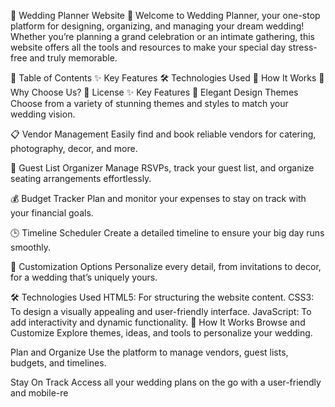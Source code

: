 💍 Wedding Planner Website 💐
Welcome to Wedding Planner, your one-stop platform for designing, organizing, and managing your dream wedding! Whether you’re planning a grand celebration or an intimate gathering, this website offers all the tools and resources to make your special day stress-free and truly memorable.

📖 Table of Contents
✨ Key Features
🛠️ Technologies Used
🚀 How It Works
🎯 Why Choose Us?
📄 License
✨ Key Features
🌸 Elegant Design Themes
Choose from a variety of stunning themes and styles to match your wedding vision.

📋 Vendor Management
Easily find and book reliable vendors for catering, photography, decor, and more.

📝 Guest List Organizer
Manage RSVPs, track your guest list, and organize seating arrangements effortlessly.

💰 Budget Tracker
Plan and monitor your expenses to stay on track with your financial goals.

🕒 Timeline Scheduler
Create a detailed timeline to ensure your big day runs smoothly.

🎀 Customization Options
Personalize every detail, from invitations to decor, for a wedding that’s uniquely yours.

🛠️ Technologies Used
HTML5: For structuring the website content.
CSS3: To design a visually appealing and user-friendly interface.
JavaScript: To add interactivity and dynamic functionality.
🚀 How It Works
Browse and Customize
Explore themes, ideas, and tools to personalize your wedding.

Plan and Organize
Use the platform to manage vendors, guest lists, budgets, and timelines.

Stay On Track
Access all your wedding plans on the go with a user-friendly and mobile-re
